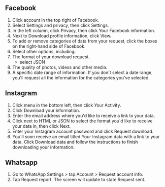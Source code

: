 ## Facebook
1. Click account in the top right of Facebook.
2. Select Settings and privacy, then click Settings.
3. In the left column, click Privacy, then click Your Facebook information.
4. Next to Download profile information, click View.
5. To add or remove categories of data from your request, click the boxes on the right-hand side of Facebook.
6. Select other options, including:
7. The format of your download request.
    - select JSON
8. The quality of photos, videos and other media.
9. A specific date range of information. If you don't select a date range, you'll request all the information for the categories you've selected.

## Instagram

1. Click menu in the bottom left, then click Your Activity.
2. Click Download your information.
3. Enter the email address where you'd like to receive a link to your data.
4. Click next to HTML or JSON to select the format you'd like to receive your data in, then click Next.
5. Enter your Instagram account password and click Request download.
6. You'll soon receive an email titled Your Instagram data with a link to your data. Click Download data and follow the instructions to finish downloading your information.

## Whatsapp

1. Go to WhatsApp Settings > tap Account > Request account info.
2. Tap Request report. The screen will update to state Request sent.

